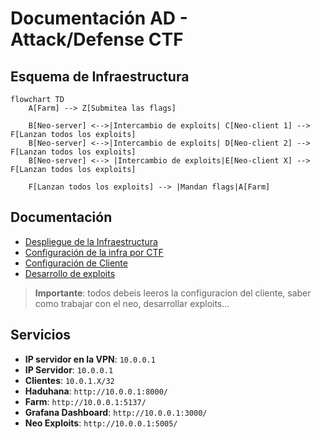 # Documentación AD - Attack/Defense CTF

## Esquema de Infraestructura
```mermaid
flowchart TD
    A[Farm] --> Z[Submitea las flags]

    B[Neo-server] <-->|Intercambio de exploits| C[Neo-client 1] --> F[Lanzan todos los exploits]
    B[Neo-server] <-->|Intercambio de exploits| D[Neo-client 2] --> F[Lanzan todos los exploits]
    B[Neo-server] <--> |Intercambio de exploits|E[Neo-client X] --> F[Lanzan todos los exploits]
    
    F[Lanzan todos los exploits] --> |Mandan flags|A[Farm]
```

## Documentación
- [Despliegue de la Infraestructura](./infra_ad.md)
- [Configuración de la infra por CTF](ctf_setup.md)
- [Configuración de Cliente](./client_setup.md)
- [Desarrollo de exploits](exploit_guide.md)
> **Importante**: todos debeis leeros la configuracion del cliente, saber como trabajar con el neo, desarrollar exploits...

## Servicios
- **IP servidor en la VPN**: `10.0.0.1`
- **IP Servidor**: `10.0.0.1`
- **Clientes**: `10.0.1.X/32`
- **Haduhana**: `http://10.0.0.1:8000/`
- **Farm**: `http://10.0.0.1:5137/`
- **Grafana Dashboard**: `http://10.0.0.1:3000/`
- **Neo Exploits**: `http://10.0.0.1:5005/`
